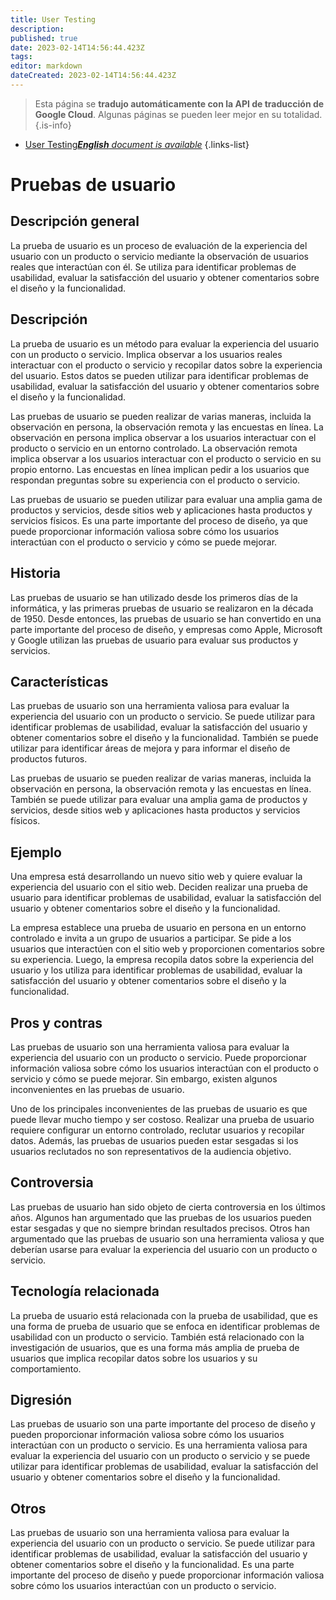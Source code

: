 ```yaml
---
title: User Testing
description: 
published: true
date: 2023-02-14T14:56:44.423Z
tags: 
editor: markdown
dateCreated: 2023-02-14T14:56:44.423Z
---
```


> Esta página se **tradujo automáticamente con la API de traducción de Google Cloud**.
Algunas páginas se pueden leer mejor en su totalidad.{.is-info}



- [User Testing***English** document is available*](/en/Knowledge-base/Dictionary/user-testing)
{.links-list}


# Pruebas de usuario

## Descripción general
La prueba de usuario es un proceso de evaluación de la experiencia del usuario con un producto o servicio mediante la observación de usuarios reales que interactúan con él. Se utiliza para identificar problemas de usabilidad, evaluar la satisfacción del usuario y obtener comentarios sobre el diseño y la funcionalidad.

## Descripción
La prueba de usuario es un método para evaluar la experiencia del usuario con un producto o servicio. Implica observar a los usuarios reales interactuar con el producto o servicio y recopilar datos sobre la experiencia del usuario. Estos datos se pueden utilizar para identificar problemas de usabilidad, evaluar la satisfacción del usuario y obtener comentarios sobre el diseño y la funcionalidad.

Las pruebas de usuario se pueden realizar de varias maneras, incluida la observación en persona, la observación remota y las encuestas en línea. La observación en persona implica observar a los usuarios interactuar con el producto o servicio en un entorno controlado. La observación remota implica observar a los usuarios interactuar con el producto o servicio en su propio entorno. Las encuestas en línea implican pedir a los usuarios que respondan preguntas sobre su experiencia con el producto o servicio.

Las pruebas de usuario se pueden utilizar para evaluar una amplia gama de productos y servicios, desde sitios web y aplicaciones hasta productos y servicios físicos. Es una parte importante del proceso de diseño, ya que puede proporcionar información valiosa sobre cómo los usuarios interactúan con el producto o servicio y cómo se puede mejorar.

## Historia
Las pruebas de usuario se han utilizado desde los primeros días de la informática, y las primeras pruebas de usuario se realizaron en la década de 1950. Desde entonces, las pruebas de usuario se han convertido en una parte importante del proceso de diseño, y empresas como Apple, Microsoft y Google utilizan las pruebas de usuario para evaluar sus productos y servicios.

## Características
Las pruebas de usuario son una herramienta valiosa para evaluar la experiencia del usuario con un producto o servicio. Se puede utilizar para identificar problemas de usabilidad, evaluar la satisfacción del usuario y obtener comentarios sobre el diseño y la funcionalidad. También se puede utilizar para identificar áreas de mejora y para informar el diseño de productos futuros.

Las pruebas de usuario se pueden realizar de varias maneras, incluida la observación en persona, la observación remota y las encuestas en línea. También se puede utilizar para evaluar una amplia gama de productos y servicios, desde sitios web y aplicaciones hasta productos y servicios físicos.

## Ejemplo
Una empresa está desarrollando un nuevo sitio web y quiere evaluar la experiencia del usuario con el sitio web. Deciden realizar una prueba de usuario para identificar problemas de usabilidad, evaluar la satisfacción del usuario y obtener comentarios sobre el diseño y la funcionalidad.

La empresa establece una prueba de usuario en persona en un entorno controlado e invita a un grupo de usuarios a participar. Se pide a los usuarios que interactúen con el sitio web y proporcionen comentarios sobre su experiencia. Luego, la empresa recopila datos sobre la experiencia del usuario y los utiliza para identificar problemas de usabilidad, evaluar la satisfacción del usuario y obtener comentarios sobre el diseño y la funcionalidad.

## Pros y contras
Las pruebas de usuario son una herramienta valiosa para evaluar la experiencia del usuario con un producto o servicio. Puede proporcionar información valiosa sobre cómo los usuarios interactúan con el producto o servicio y cómo se puede mejorar. Sin embargo, existen algunos inconvenientes en las pruebas de usuario.

Uno de los principales inconvenientes de las pruebas de usuario es que puede llevar mucho tiempo y ser costoso. Realizar una prueba de usuario requiere configurar un entorno controlado, reclutar usuarios y recopilar datos. Además, las pruebas de usuarios pueden estar sesgadas si los usuarios reclutados no son representativos de la audiencia objetivo.

## Controversia
Las pruebas de usuario han sido objeto de cierta controversia en los últimos años. Algunos han argumentado que las pruebas de los usuarios pueden estar sesgadas y que no siempre brindan resultados precisos. Otros han argumentado que las pruebas de usuario son una herramienta valiosa y que deberían usarse para evaluar la experiencia del usuario con un producto o servicio.

## Tecnología relacionada
La prueba de usuario está relacionada con la prueba de usabilidad, que es una forma de prueba de usuario que se enfoca en identificar problemas de usabilidad con un producto o servicio. También está relacionado con la investigación de usuarios, que es una forma más amplia de prueba de usuarios que implica recopilar datos sobre los usuarios y su comportamiento.

## Digresión
Las pruebas de usuario son una parte importante del proceso de diseño y pueden proporcionar información valiosa sobre cómo los usuarios interactúan con un producto o servicio. Es una herramienta valiosa para evaluar la experiencia del usuario con un producto o servicio y se puede utilizar para identificar problemas de usabilidad, evaluar la satisfacción del usuario y obtener comentarios sobre el diseño y la funcionalidad.

## Otros
Las pruebas de usuario son una herramienta valiosa para evaluar la experiencia del usuario con un producto o servicio. Se puede utilizar para identificar problemas de usabilidad, evaluar la satisfacción del usuario y obtener comentarios sobre el diseño y la funcionalidad. Es una parte importante del proceso de diseño y puede proporcionar información valiosa sobre cómo los usuarios interactúan con un producto o servicio.